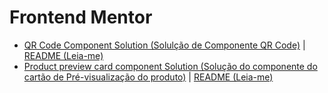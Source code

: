 # Frontend Mentor
 
- [QR Code Component Solution (Solulção de Componente QR Code)](./qr-code-component-main) | [README (Leia-me)](https://github.com/coelhoalexandre/frontendmentor/blob/main/qr-code-component-main/README.md)
- [Product preview card component Solution (Solução do componente do cartão de Pré-visualização do produto)](./product-preview-card-component-main) | [README (Leia-me)](https://github.com/coelhoalexandre/frontendmentor/blob/main/product-preview-card-component-main/README.md)
